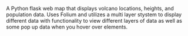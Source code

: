 A Python flask web map that displays volcano locations, heights, and population data. Uses Folium and utilizes a multi layer stystem to display different data with functionality to view different layers of data as well as some pop up data when you hover over elements.
